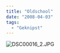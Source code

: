 ```yaml
---
title: "Oldschool"
date: "2008-04-03"
tags:
  - "Geknipst"
---
```


![DSC00016_2.JPG](/img/codecandies/20080403-202034-1.jpg)
